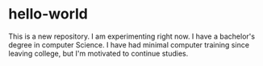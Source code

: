 # hello-world
This is a new repository.  I am experimenting right now.
I have a bachelor's degree in computer Science.  I have had minimal computer training since leaving college, but I'm motivated to continue studies.

